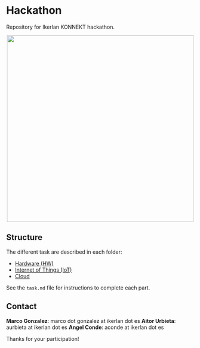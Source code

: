 # Hackathon
Repository for Ikerlan KONNEKT hackathon.

<p align="center">
  <img width="500" height="500" src="https://www.ikerlan.es/img/ikerlan-konnekt/logo-footer.png">
</p>



## Structure

The different task are described in each folder:

 * [Hardware (HW)](https://github.com/ikerlan2015/hackathon/tree/master/hw)
 * [Internet of Things (IoT)](https://github.com/ikerlan2015/hackathon/tree/master/iot)
 * [Cloud](https://github.com/ikerlan2015/hackathon/tree/master/cloud)

See the ```task.md``` file for instructions to complete each part. 

## Contact 

**Marco Gonzalez**: marco dot gonzalez at ikerlan dot es
**Aitor Urbieta**: aurbieta at ikerlan dot es
**Angel Conde**: aconde at ikerlan dot es


Thanks for your participation!
